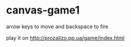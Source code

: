 # canvas-game1

arrow keys to move and backspace to fire

play it on http://prozalizo.pp.ua/game/index.html
